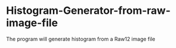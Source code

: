 # Histogram-Generator-from-raw-image-file
The program will generate histogram from a Raw12 image file
